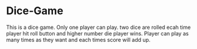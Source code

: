 # Dice-Game
This is a dice game. Only one player can play. two dice are rolled ecah time player hit roll button and higher number die player wins. Player can play as 
many times as they want and each times score will add up.

